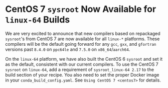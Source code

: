 # CentOS 7 `sysroot` Now Available for `linux-64` Builds

We are very excited to announce that new compilers based on repackaged
`sysroot`'s from CentOS 7 are now available for all `linux-*` platforms.
These compilers will be the default going forward for any `gcc`, `gxx`,
and `gfortran` versions past `8.4.0` on `ppc64le` and `7.5.0` on
`x86_64`/`aarch64`.

On the `linux-64` platform, we have also built the CentOS 6 `sysroot`
and set it as the default, consistent with our current compilers. To use
the CentOS 7 `sysroot` on `linux-64`, add a requirement of
`sysroot_linux-64 2.17` to the build section of your recipe. You also
need to set the proper Docker image in your `conda_build_config.yaml`.
See `Using CentOS 7 <centos7>` for details.
